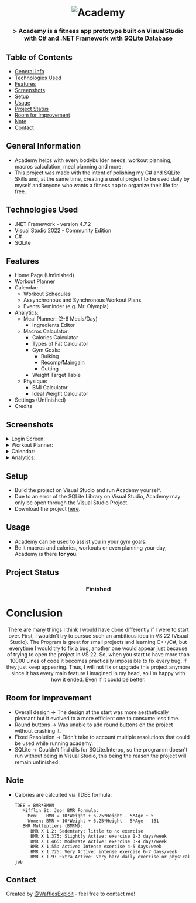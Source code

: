 
<h1 align="center">
  <img alt="Academy" title="Academy" src="https://user-images.githubusercontent.com/15943431/195387627-725db6ee-60e3-4a4b-bcf9-ffc441f30438.png" />
</h1>

<h3 align="center">
  > Academy is a fitness app prototype built on VisualStudio with C# and .NET Framework with SQLite Database
</h3>


## Table of Contents
* [General Info](#general-information)
* [Technologies Used](#technologies-used)
* [Features](#features)
* [Screenshots](#screenshots)
* [Setup](#setup)
* [Usage](#usage)
* [Project Status](#project-status)
* [Room for Improvement](#room-for-improvement)
* [Note](#note)
* [Contact](#contact)
<!-- * [License](#license) -->


## General Information
- Academy helps with every bodybuilder needs, workout planning, macros calculation, meal planning and more. 
- This project was made with the intent of polishing my C# and SQLite Skills and, at the same time, creating a useful project to be used daily by myself and anyone
  who wants a fitness app to organize their life for free.


## Technologies Used
- .NET Framework - version 4.7.2
- Visual Studio 2022 - Community Edition
- C#
- SQLite


## Features
- Home Page (Unfinished)
- Workout Planner
- Calendar:
  - Workout Schedules
  - Assynchronous and Synchronous Workout Plans
  - Events Reminder (e.g. Mr. Olympia)
- Analytics:
  - Meal Planner: (2-6 Meals/Day)
    - Ingredients Editor
  - Macros Calculator:
    - Calories Calculator
    - Types of Fat Calculator
    - Gym Goals:
      - Bulking
      - Recomp/Maingain
      - Cutting
    - Weight Target Table
  - Physique: 
    - BMI Calculator
    - Ideal Weight Calculator
 - Settings (Unfinished)
 - Credits

## Screenshots
<details>
  <summary>Login Screen:</summary>
  <img height="250" alt="Login Screen" src="https://user-images.githubusercontent.com/15943431/212474231-19cb2d64-0797-4492-8f66-5e45f8969081.png">
</details>
<details>
  <summary>Workout Planner:</summary>
  <img height="250" alt="Workout Planner" src="https://user-images.githubusercontent.com/15943431/212475233-c075216e-5e1f-4bdd-8b12-9298dceff416.png">
</details>
<details>
  <summary>Calendar:</summary>
  <img height="250" alt="Calendar" src="https://user-images.githubusercontent.com/15943431/212476167-2f68cc6b-ff45-4370-9a30-e7521ce7665b.png">
  <details>
    <summary>Synchronous Workout Plans:</summary> 
    <img height="250" alt="Sync Calendar" src="https://user-images.githubusercontent.com/15943431/212476203-21a668c0-55cb-4bc5-9f68-19e5d1238413.png"> 
    <img height="250" alt="Sync Calendar" src="https://user-images.githubusercontent.com/15943431/212476206-0b0645a2-ce73-48b5-a189-eff534f1116f.png"> 
  </details>
   <details>
    <summary>Assynchronous Workout Plans:</summary> 
    <img height="250" alt="Async Calendar" src="https://user-images.githubusercontent.com/15943431/212476269-325ce4dd-8a7b-4197-acb6-61fd61c320fc.png"> 
    <img height="250" alt="Async Calendar" src="https://user-images.githubusercontent.com/15943431/212476273-f330a416-0220-4fba-9667-ecf6f8249e13.png"> 
  </details>
  <details>
    <summary>Events Editor Plans:</summary> 
    <img height="250" alt="Event Add" src="https://user-images.githubusercontent.com/15943431/212476326-cd977652-708a-41dc-97d3-9c02a05ddfb8.png"> 
    <img height="250" alt="Event Editor" src="https://user-images.githubusercontent.com/15943431/212476321-76b3101d-3af5-4dd9-b4b2-f3382a39c794.png"> 
  </details>
</details>
<details>
  <summary>Analytics:</summary>
  <img height="250" alt="Meal Planner" src="https://user-images.githubusercontent.com/15943431/212477291-b14b8624-7a42-450c-9723-c4691e9e1b2a.png">
</details>

## Setup
- Build the project on Visual Studio and run Academy yourself.
- Due to an error of the SQLite Library on Visual Studio, Academy may only be open through the Visual Studio Project.
- Download the project <a href="https://github.com/WafflesExploit/Academy/releases/tag/Release">here</a>.
## Usage
- Academy can be used to assist you in your gym goals.
- Be it macros and calories, workouts or even planning your day, Academy is there **for you**.

## Project Status
 <h3 align="center"><strong>
   Finished</strong>
</h3>

# Conclusion
<center>
There are many things I think I would have done differently if I were to start over. 
First, I wouldn't try to pursue such an ambitious idea in VS 22 (Visual Studio). The Program is great for small projects and learning C++/C#, but everytime I would try to fix a bug, another one would appear just because of trying to open the project in VS 22. So, when you start to have more than 10000 Lines of code it becomes practically impossible to fix every bug, if they just keep appearing. 
Thus, I will not fix or upgrade this project anymore since it has every main feature I imagined in my head, so I'm happy with how it ended. Even if it could be better.
</center>

## Room for Improvement
- Overall design -> The design at the start was more aesthetically pleasant but it evolved to a more efficient one to consume less time.
- Round buttons -> Was unable to add round buttons on the project without crashing it.
- Fixed Resolution -> Didn't take to account multiple resolutions that could be used while running academy.
- SQLite -> Couldn't find dlls for SQLite.Interop, so the programm doesn't run without being in Visual Studio, this being the reason the project will remain unfinished.

## Note
- Calories are calculted via TDEE formula:
    ```  
    TDEE = BMR*BMRM 
       Mifflin St. Jeor BMR Formula:
         Men:   BMR = 10*Weight + 6.25*Height - 5*Age + 5
         Women: BMR = 10*Weight + 6.25*Height - 5*Age - 161
       BMR Multipliers (BMRM):
          BMR X 1.2: Sedentary: little to no exercise
          BMR X 1.375: Slightly Active: exercise 1-3 days/week
          BMR X 1.465: Moderate Active: exercise 3-4 days/week
          BMR X 1.55: Active: Intense exercise 4-5 days/week
          BMR X 1.725: Very Active: intense exercise 6-7 days/week
          BMR X 1.9: Extra Active: Very hard daily exercise or physical job
    ```
## Contact
Created by [@WafflesExploit](https://github.com/WafflesExploit) - feel free to contact me!


